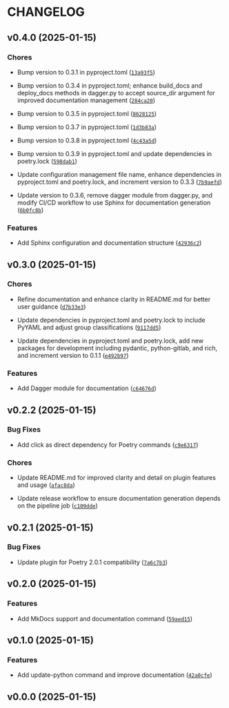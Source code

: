 # CHANGELOG


## v0.4.0 (2025-01-15)

### Chores

- Bump version to 0.3.1 in pyproject.toml
  ([`13a93f5`](https://github.com/felipepimentel/pepperpy-poetry/commit/13a93f5363cfc7b3a61fe19ed3ea87c5005e7275))

- Bump version to 0.3.4 in pyproject.toml; enhance build_docs and deploy_docs methods in dagger.py
  to accept source_dir argument for improved documentation management
  ([`284ca20`](https://github.com/felipepimentel/pepperpy-poetry/commit/284ca204fa884bd959d20d0d7d14eaa1aca6236f))

- Bump version to 0.3.5 in pyproject.toml
  ([`8628125`](https://github.com/felipepimentel/pepperpy-poetry/commit/86281250726eb50b7f22000fda039dd7860b1ea1))

- Bump version to 0.3.7 in pyproject.toml
  ([`1d3b83a`](https://github.com/felipepimentel/pepperpy-poetry/commit/1d3b83abf7ab9d5d5ee30d90e731da854a3075b0))

- Bump version to 0.3.8 in pyproject.toml
  ([`4c43a5d`](https://github.com/felipepimentel/pepperpy-poetry/commit/4c43a5dad47bba6dc0367e574e0354a158597bdd))

- Bump version to 0.3.9 in pyproject.toml and update dependencies in poetry.lock
  ([`598dab1`](https://github.com/felipepimentel/pepperpy-poetry/commit/598dab1b2d6cf3fd2fb983749e25edd4dc7c14e0))

- Update configuration management file name, enhance dependencies in pyproject.toml and poetry.lock,
  and increment version to 0.3.3
  ([`7b9aefd`](https://github.com/felipepimentel/pepperpy-poetry/commit/7b9aefdec4f4691043b210ae2bcff12422b23579))

- Update version to 0.3.6, remove dagger module from dagger.py, and modify CI/CD workflow to use
  Sphinx for documentation generation
  ([`6b0fc8b`](https://github.com/felipepimentel/pepperpy-poetry/commit/6b0fc8bb0a115b8993c190deef47c1e7a2549b97))

### Features

- Add Sphinx configuration and documentation structure
  ([`42936c2`](https://github.com/felipepimentel/pepperpy-poetry/commit/42936c2e8c1c8d542d4b876063eca7bc3615a147))


## v0.3.0 (2025-01-15)

### Chores

- Refine documentation and enhance clarity in README.md for better user guidance
  ([`d7b33e3`](https://github.com/felipepimentel/pepperpy-poetry/commit/d7b33e359aa05b4b6e0e0905e57ea41366c8e935))

- Update dependencies in pyproject.toml and poetry.lock to include PyYAML and adjust group
  classifications
  ([`9117dd5`](https://github.com/felipepimentel/pepperpy-poetry/commit/9117dd50b36242f84ad0b88c27ddff438aa4afaf))

- Update dependencies in pyproject.toml and poetry.lock, add new packages for development including
  pydantic, python-gitlab, and rich, and increment version to 0.1.1
  ([`e492b97`](https://github.com/felipepimentel/pepperpy-poetry/commit/e492b973b38762e9f78665fb347e74d2694a08d0))

### Features

- Add Dagger module for documentation
  ([`c64676d`](https://github.com/felipepimentel/pepperpy-poetry/commit/c64676dace4c128ad1a5a12e5ba059a6454fdc03))


## v0.2.2 (2025-01-15)

### Bug Fixes

- Add click as direct dependency for Poetry commands
  ([`c9e6317`](https://github.com/felipepimentel/pepperpy-poetry/commit/c9e6317fbfe37cdd1ca8d16f0a4b94a53084213e))

### Chores

- Update README.md for improved clarity and detail on plugin features and usage
  ([`afac8da`](https://github.com/felipepimentel/pepperpy-poetry/commit/afac8da7d862c026248c0a0bf6af28d76b8a839a))

- Update release workflow to ensure documentation generation depends on the pipeline job
  ([`c109dde`](https://github.com/felipepimentel/pepperpy-poetry/commit/c109ddea10ffd7969027b0be2b7ab6cd12c33dc3))


## v0.2.1 (2025-01-15)

### Bug Fixes

- Update plugin for Poetry 2.0.1 compatibility
  ([`7a6c7b3`](https://github.com/felipepimentel/pepperpy-poetry/commit/7a6c7b32ebd7c53147a7000386e3db6844a1e9e9))


## v0.2.0 (2025-01-15)

### Features

- Add MkDocs support and documentation command
  ([`59aed15`](https://github.com/felipepimentel/pepperpy-poetry/commit/59aed15ec2103966b6c14392d1d0c8b40df7d1a0))


## v0.1.0 (2025-01-15)

### Features

- Add update-python command and improve documentation
  ([`42a0cfe`](https://github.com/felipepimentel/pepperpy-poetry/commit/42a0cfe434731a0d0d5a178898cf5663d8e654ee))


## v0.0.0 (2025-01-15)
